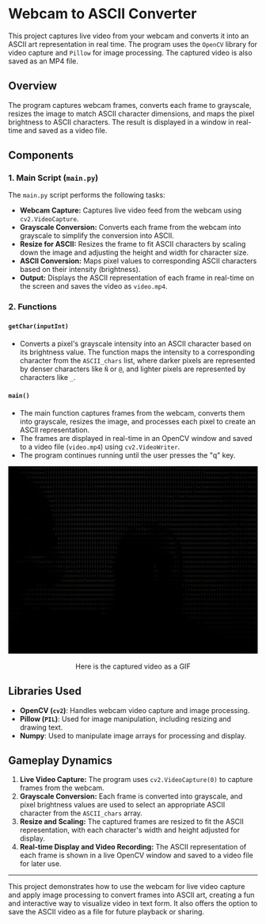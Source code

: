 # Webcam to ASCII Converter

This project captures live video from your webcam and converts it into an ASCII art representation in real time. The program uses the `OpenCV` library for video capture and `Pillow` for image processing. The captured video is also saved as an MP4 file.

## **Overview**
The program captures webcam frames, converts each frame to grayscale, resizes the image to match ASCII character dimensions, and maps the pixel brightness to ASCII characters. The result is displayed in a window in real-time and saved as a video file.

## **Components**

### **1. Main Script (`main.py`)**
The `main.py` script performs the following tasks:
- **Webcam Capture:** Captures live video feed from the webcam using `cv2.VideoCapture`.
- **Grayscale Conversion:** Converts each frame from the webcam into grayscale to simplify the conversion into ASCII.
- **Resize for ASCII:** Resizes the frame to fit ASCII characters by scaling down the image and adjusting the height and width for character size.
- **ASCII Conversion:** Maps pixel values to corresponding ASCII characters based on their intensity (brightness).
- **Output:** Displays the ASCII representation of each frame in real-time on the screen and saves the video as `video.mp4`.

### **2. Functions**

#### **`getChar(inputInt)`**
- Converts a pixel's grayscale intensity into an ASCII character based on its brightness value. The function maps the intensity to a corresponding character from the `ASCII_chars` list, where darker pixels are represented by denser characters like `Ñ` or `@`, and lighter pixels are represented by characters like `_`.

#### **`main()`**
- The main function captures frames from the webcam, converts them into grayscale, resizes the image, and processes each pixel to create an ASCII representation.
- The frames are displayed in real-time in an OpenCV window and saved to a video file (`video.mp4`) using `cv2.VideoWriter`.
- The program continues running until the user presses the "q" key.

<div align="center">
    <img src="./video.gif" alt="Video GIF" />
    <p>Here is the captured video as a GIF</p>
</div>

## **Libraries Used**
- **OpenCV (`cv2`)**: Handles webcam video capture and image processing.
- **Pillow (`PIL`)**: Used for image manipulation, including resizing and drawing text.
- **Numpy**: Used to manipulate image arrays for processing and display.

## **Gameplay Dynamics**
1. **Live Video Capture:** The program uses `cv2.VideoCapture(0)` to capture frames from the webcam.
2. **Grayscale Conversion:** Each frame is converted into grayscale, and pixel brightness values are used to select an appropriate ASCII character from the `ASCII_chars` array.
3. **Resize and Scaling:** The captured frames are resized to fit the ASCII representation, with each character's width and height adjusted for display.
4. **Real-time Display and Video Recording:** The ASCII representation of each frame is shown in a live OpenCV window and saved to a video file for later use.

---

This project demonstrates how to use the webcam for live video capture and apply image processing to convert frames into ASCII art, creating a fun and interactive way to visualize video in text form. It also offers the option to save the ASCII video as a file for future playback or sharing.

